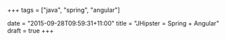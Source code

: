 +++
tags = ["java", "spring", "angular"]

date = "2015-09-28T09:59:31+11:00"
title = "JHipster = Spring + Angular"
draft = true
+++